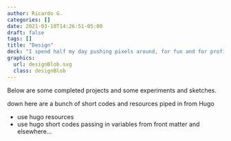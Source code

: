 ```yaml
---
author: Ricardo G.
categories: []
date: 2021-03-10T14:26:51-05:00
draft: false
tags: []
title: "Design"
deck: "I spend half my day pushing pixels around, for fun and for profit"
graphics: 
  url: designBlob.svg
  class: designBlob
---
```

Below are some completed projects and some experiments and sketches.

down here are a bunch of short codes and resources piped in from Hugo
- use hugo resources
- use hugo short  codes passing in variables from front matter and elsewhere...
